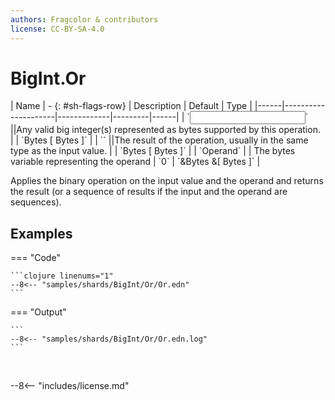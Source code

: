 ```yaml
---
authors: Fragcolor & contributors
license: CC-BY-SA-4.0
---
```



# BigInt.Or

<div class="sh-parameters" markdown="1">
| Name | - {: #sh-flags-row} | Description | Default | Type |
|------|---------------------|-------------|---------|------|
| `<input>` ||Any valid big integer(s) represented as bytes supported by this operation. | | `Bytes [ Bytes ]` |
| `<output>` ||The result of the operation, usually in the same type as the input value. | | `Bytes [ Bytes ]` |
| `Operand` |  | The bytes variable representing the operand | `0` | `&Bytes &[ Bytes ]` |

</div>

Applies the binary operation on the input value and the operand and returns the result (or a sequence of results if the input and the operand are sequences).

## Examples

=== "Code"

    ```clojure linenums="1"
    --8<-- "samples/shards/BigInt/Or/Or.edn"
    ```

=== "Output"

    ```
    --8<-- "samples/shards/BigInt/Or/Or.edn.log"
    ```
&nbsp;

--8<-- "includes/license.md"
